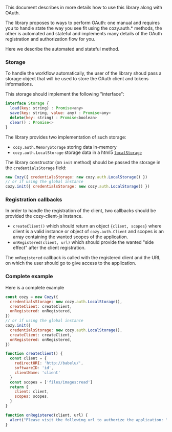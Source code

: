 This document describes in more details how to use this library along with OAuth.

The library proposes to ways to perform OAuth: one manual and requires you to handle state the way you see fit using the cozy.auth.* methods, the other is automated and stateful and implements many details of the OAuth registration and authorization flow for you.

Here we describe the automated and stateful method.

### Storage

To handle the workflow automatically, the user of the library shoud pass a storage object that will be used to store the OAuth client and tokens informations.

This storage should implement the following "interface":

```js
interface Storage {
  load(key: string) : Promise<any>
  save(key: string, value: any) : Promise<any>
  delete(key: string) : Promise<boolean>
  clear() : Promise<>
}
```

The library provides two implementation of such storage:
  - `cozy.auth.MemoryStorage` storing data in-memory
  - `cozy.auth.LocalStorage` storage data in a html5 [`localStorage`](https://developer.mozilla.org/en/docs/Web/API/Window/localStorage)

The library constructor (on `init` method) should be passed the storage in the `credentialsStorage` field:

```js
new Cozy({ credentialsStorage: new cozy.auth.LocalStorage() })
// or if using the global instance
cozy.init({ credentialsStorage: new cozy.auth.LocalStorage() })
```


### Registration callbacks

In order to handle the registration of the client, two callbacks should be provided the cozy-client-js instance.

  - `createClient()` which should return an object `{client, scopes}` where client is a valid instance or object of `cozy.auth.Client` and scopes is an array containing the wanted scopes of the application.
  - `onRegistered(client, url)` which should provide the wanted "side effect" after the client registration.

The `onRegistered` callback is called with the registered client and the URL on which the user should go to give access to the application.

### Complete example

Here is a complete example

```js
const cozy = new Cozy({
  credentialsStorage: new cozy.auth.LocalStorage(),
  createClient: createClient,
  onRegistered: onRegistered,
})
// or if using the global instance
cozy.init({
  credentialsStorage: new cozy.auth.LocalStorage(),
  createClient: createClient,
  onRegistered: onRegistered,
})

function createClient() {
  const client = {
    redirectURI: 'http://babelu/',
    softwareID: 'id',
    clientName: 'client'
  }
  const scopes = ['files/images:read']
  return {
    client: client,
    scopes: scopes,
  }
}

function onRegistered(client, url) {
  alert("Please visit the following url to authorize the application: ": url)
}
```

